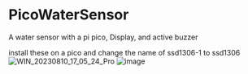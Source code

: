 # PicoWaterSensor
A water sensor with a pi pico, Display, and active buzzer

install these on a pico and change the name of ssd1306-1 to ssd1306
![WIN_20230810_17_05_24_Pro](https://github.com/SuperDude7/PicoWaterSensor/assets/129622366/71d32932-5769-4755-83e4-3bb1ad9c7a6d)
![image](https://github.com/SuperDude7/PicoWaterSensor/assets/129622366/d2c32cfb-a0a2-4560-87e3-46f17548adbc)
